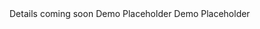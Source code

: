 
<webui-page-segment elevation="10">
    Details coming soon
</webui-page-segment>

<webui-side-by-side>
    <webui-side-by-side>
        Demo Placeholder
    </webui-side-by-side>
    <webui-code lang="html">
        <webui-side-by-side class="side-by-side gap-4">
            Demo Placeholder
        </webui-side-by-side>
    </webui-code>
</webui-side-by-side>
